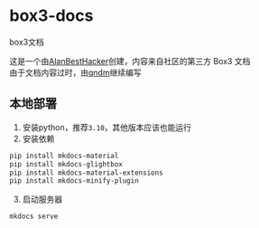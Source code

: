 # box3-docs
box3文档

这是一个由[AlanBestHacker](https://github.com/alan-best)创建，内容来自社区的第三方 Box3 文档  
由于文档内容过时，由[qndm](https://github.com/qndm)继续编写

## 本地部署
1. 安装python，推荐`3.10`，其他版本应该也能运行
2. 安装依赖
```bash
pip install mkdocs-material
pip install mkdocs-glightbox
pip install mkdocs-material-extensions
pip install mkdocs-minify-plugin
```
3. 启动服务器
```bash
mkdocs serve
```